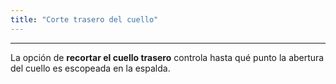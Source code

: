 ```yaml
---
title: "Corte trasero del cuello"
---
```


***

La opción de **recortar el cuello trasero** controla hasta qué punto la abertura del cuello es escopeada en la espalda.




